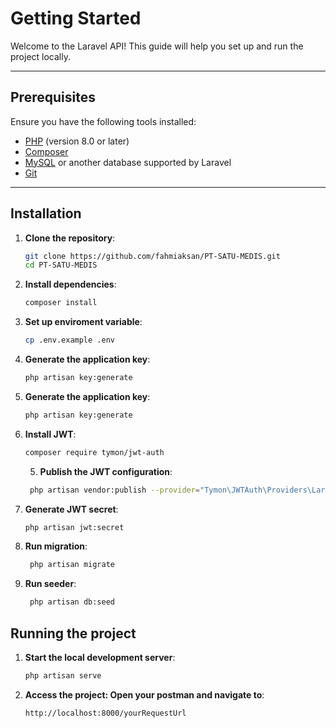 # Getting Started

Welcome to the Laravel API! This guide will help you set up and run the project locally.

---

## Prerequisites

Ensure you have the following tools installed:

- [PHP](https://www.php.net/) (version 8.0 or later)
- [Composer](https://getcomposer.org/)
- [MySQL](https://www.mysql.com/) or another database supported by Laravel
- [Git](https://git-scm.com/)

---

## Installation

1. **Clone the repository**:
   ```bash
   git clone https://github.com/fahmiaksan/PT-SATU-MEDIS.git
   cd PT-SATU-MEDIS
   ```
2. **Install dependencies**:
   ```bash
   composer install
   ```
3. **Set up enviroment variable**:
   ```bash
   cp .env.example .env
   ```
3. **Generate the application key**:
   ```bash
   php artisan key:generate
   ```

4. **Generate the application key**:
   ```bash
   php artisan key:generate
   ```
4. **Install JWT**:
   ```bash
   composer require tymon/jwt-auth
   ```
   5. **Publish the JWT configuration**:
   ```bash
    php artisan vendor:publish --provider="Tymon\JWTAuth\Providers\LaravelServiceProvider"
   ```
6. **Generate JWT secret**:
   ```bash
   php artisan jwt:secret
   ```
6. **Run migration**:
   ```bash
    php artisan migrate
   ```
6. **Run seeder**:
   ```bash
    php artisan db:seed
   ```

## Running the project
1. **Start the local development server**:
   ```bash
   php artisan serve
   ```


   
2. **Access the project: Open your postman and navigate to**:
   ```bash
   http://localhost:8000/yourRequestUrl
   ```
